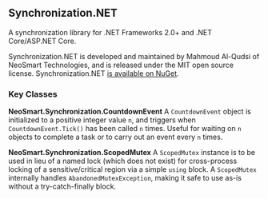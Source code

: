 Synchronization.NET
----

A synchronization library for .NET Frameworks 2.0+ and .NET Core/ASP.NET Core.

Synchronization.NET is developed and maintained by Mahmoud Al-Qudsi of NeoSmart Technologies, and is released under the MIT open source license. Synchronization.NET [is available on NuGet](http://nuget.org/packages/synchronization.net).

### Key Classes

**NeoSmart.Synchronization.CountdownEvent**
A `CountdownEvent` object is initialized to a positive integer value `n`, and triggers when `CountdownEvent.Tick()` has been called `n` times. Useful for waiting on `n` objects to complete a task or to carry out an event every `n` times.

**NeoSmart.Synchronization.ScopedMutex**
A `ScopedMutex` instance is to be used in lieu of a named lock (which does not exist) for cross-process locking of a sensitive/critical region via a simple `using` block. A `ScopedMutex` internally handles `AbandonedMutexException`, making it safe to use as-is without a try-catch-finally block.
